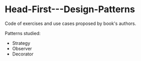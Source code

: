# Head-First---Design-Patterns
Code of exercises and use cases proposed by book's authors.

Patterns studied:

- Strategy
- Observer
- Decorator
